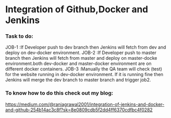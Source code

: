 # Integration of Github,Docker and Jenkins

### Task to do:
JOB-1 :If Developer push to dev branch then Jenkins will fetch from dev and deploy on dev-docker environment.
JOB-2 :If Developer push to master branch then Jenkins will fetch from master and deploy on master-docke environment.both dev-docker and master-docker environment are on different docker containers.
JOB-3 :Manually the QA team will check (test) for the website running in dev-docker environment. If it is running fine then Jenkins will merge the dev branch to master branch and trigger job2.

### To know how to do this check out my blog:
https://medium.com/@raniagrawal2001/integration-of-jenkins-and-docker-and-github-254b14ac3c8f?sk=8e0809cdb5f2dd4ff6370cdfbc4f0282
